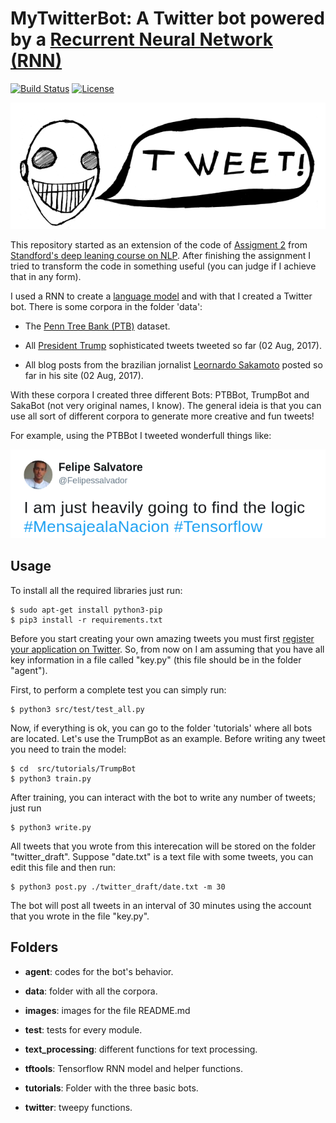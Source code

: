 # MyTwitterBot: A Twitter bot powered by a [Recurrent Neural Network (RNN)](http://karpathy.github.io/2015/05/21/rnn-effectiveness/) 

[![Build Status](https://travis-ci.org/felipessalvatore/MyTwitterBot.svg?branch=master)](https://travis-ci.org/felipessalvatore/MyTwitterBot)
[![License](https://img.shields.io/github/license/mashape/apistatus.svg?maxAge=2592000)](https://github.com/felipessalvatore/RrrExample/blob/master/LICENSE)


![alt text](/src/images/robotSmall.png "Robot")

This repository started as an extension of the code of [Assigment 2](http://cs224d.stanford.edu/assignment2/index.html) from [Standford's deep leaning course on NLP](https://www.youtube.com/playlist?list=PL3FW7Lu3i5Jsnh1rnUwq_TcylNr7EkRe6). After finishing the assignment I tried to transform the code in something useful (you can judge if I achieve that in any form).

I used a RNN to create a [language model](http://www.fit.vutbr.cz/research/groups/speech/publi/2010/mikolov_interspeech2010_IS100722.pdf) and with that I created a Twitter bot. There is some corpora in the folder 'data':

- The [Penn Tree Bank (PTB)](https://catalog.ldc.upenn.edu/ldc99t42) dataset.

- All [President Trump](http://www.trumptwitterarchive.com/) sophisticated tweets tweeted so far (02 Aug, 2017). 

- All blog posts from the brazilian jornalist [Leornardo Sakamoto](https://blogdosakamoto.blogosfera.uol.com.br/) posted so far in his site (02 Aug, 2017).

With these corpora I created three different Bots: PTBBot, TrumpBot and SakaBot (not very original names, I know). The general ideia is that you can use all sort of different corpora to generate more creative and fun tweets!

For example, using the PTBBot I tweeted wonderfull things like:

![alt text](/src/images/example.png "example")

## Usage

To install all the required libraries just run:

```
$ sudo apt-get install python3-pip
$ pip3 install -r requirements.txt

```

Before you start creating your own amazing tweets you must first [register your application on Twitter](https://www.youtube.com/watch?v=M7MqML2ZVOY). So, from now on I am assuming that you have all key information in a file called "key.py" (this file should be in the folder "agent").

First, to perform a complete test you can simply run:

```
$ python3 src/test/test_all.py

```

Now, if everything is ok, you can go to the folder 'tutorials' where all bots are located. Let's use the TrumpBot as an example. Before writing any
tweet you need to train the model:

```
$ cd  src/tutorials/TrumpBot
$ python3 train.py

```
After training, you can interact with the bot to write any number of tweets; just run

```
$ python3 write.py

```
All tweets that you wrote from this interecation will be stored on the folder "twitter_draft". Suppose "date.txt" is a text file with some tweets, you can edit this file and then run:

```
$ python3 post.py ./twitter_draft/date.txt -m 30

```
The bot will post all tweets in an interval of 30 minutes using the account that you wrote in the file "key.py". 


## Folders

- **agent**: codes for the bot's behavior.

- **data**: folder with all the corpora.

- **images**: images for the file README.md

- **test**: tests for every module. 

- **text_processing**: different functions for text processing.

- **tftools**: Tensorflow RNN model and helper functions. 

- **tutorials**: Folder with the three basic bots.

- **twitter**: tweepy functions.